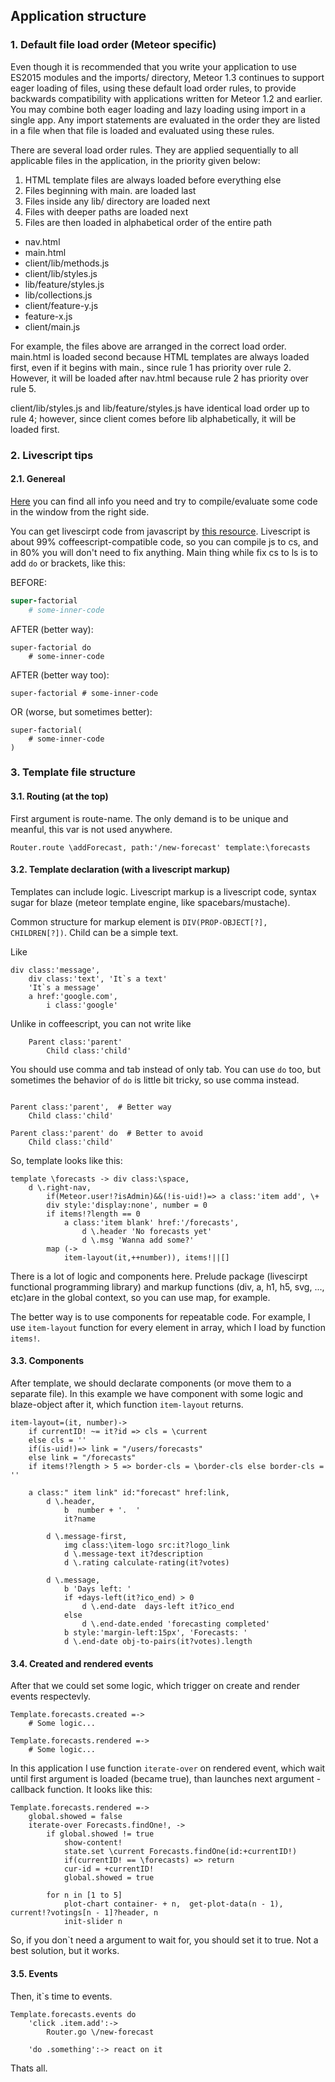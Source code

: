 ## Application structure

### 1. Default file load order (Meteor specific)

Even though it is recommended that you write your application to use ES2015 modules and the imports/ directory, Meteor 1.3 continues to support eager loading of files, using these default load order rules, to provide backwards compatibility with applications written for Meteor 1.2 and earlier. You may combine both eager loading and lazy loading using import in a single app. Any import statements are evaluated in the order they are listed in a file when that file is loaded and evaluated using these rules.

There are several load order rules. They are applied sequentially to all applicable files in the application, in the priority given below:

1. HTML template files are always loaded before everything else
1. Files beginning with main. are loaded last
1. Files inside any lib/ directory are loaded next
1. Files with deeper paths are loaded next
1. Files are then loaded in alphabetical order of the entire path


- nav.html
- main.html
- client/lib/methods.js
- client/lib/styles.js
- lib/feature/styles.js
- lib/collections.js
- client/feature-y.js
- feature-x.js
- client/main.js

For example, the files above are arranged in the correct load order. main.html is loaded second because HTML templates are always loaded first, even if it begins with main., since rule 1 has priority over rule 2. However, it will be loaded after nav.html because rule 2 has priority over rule 5.

client/lib/styles.js and lib/feature/styles.js have identical load order up to rule 4; however, since client comes before lib alphabetically, it will be loaded first.

### 2. Livescript tips

#### 2.1. Genereal

[Here](http://livescript.net/) you can find all info you need and try to compile/evaluate some code in the window from the right side.

You can get livescirpt code from javascript by [this resource](http://js2.coffee/). Livescript is about 99% coffeescript-compatible code, so you can compile js to cs, and in 80% you will don't need to fix anything. 
Main thing while fix cs to ls is to add `do` or brackets, like this:

BEFORE:
```coffeescript
super-factorial
    # some-inner-code
```

AFTER (better way):
```livescript
super-factorial do
    # some-inner-code
```

AFTER (better way too):
```livescript
super-factorial # some-inner-code
```

OR (worse, but sometimes better):
```livescript
super-factorial(
    # some-inner-code
)
```


### 3. Template file structure

#### 3.1. Routing (at the top)

First argument is route-name. The only demand is to be unique and meanful, this var is not used anywhere.

```livescript
Router.route \addForecast, path:'/new-forecast' template:\forecasts
```

#### 3.2. Template declaration (with a livescript markup)
Templates can include logic.
Livescript markup is a livescript code, syntax sugar for blaze (meteor template engine, like spacebars/mustache).

Common structure for markup element is `DIV(PROP-OBJECT[?],  CHILDREN[?])`. Child can be a simple text.

Like 

```livescript
div class:'message', 
    div class:'text', 'It`s a text'
    'It`s a message'
    a href:'google.com', 
        i class:'google'
```
Unlike in coffeescript, you can not write like

```livescript
    Parent class:'parent'
        Child class:'child'   
```

You should use comma and tab instead of only tab. You can use `do` too, but sometimes the behavior of `do` is little bit tricky, so use comma instead.

```livescript

Parent class:'parent',  # Better way
    Child class:'child'   

Parent class:'parent' do  # Better to avoid
    Child class:'child'           

```

So, template looks like this:

```livescript
template \forecasts -> div class:\space,
    d \.right-nav,
        if(Meteor.user!?isAdmin)&&(!is-uid!)=> a class:'item add', \+
        div style:'display:none', number = 0
        if items!?length == 0
            a class:'item blank' href:'/forecasts', 
                d \.header 'No forecasts yet'
                d \.msg 'Wanna add some?'
        map (->
            item-layout(it,++number)), items!||[]
```
There is a lot of logic and components here. 
Prelude package (livescirpt functional programming library) and markup functions (div, a, h1, h5, svg, ..., etc)are in the global context, so you can use map, for example. 

The better way is to use components for repeatable code. For example, I use `item-layout` function for every element in array, which I load by function `items!`. 

#### 3.3. Components

After template, we should declarate components (or move them to a separate file). In this example we have component with some logic and blaze-object after it, which function `item-layout` returns.

```livescript
item-layout=(it, number)-> 
    if currentID! ~= it?id => cls = \current
    else cls = ''
    if(is-uid!)=> link = "/users/forecasts"
    else link = "/forecasts" 
    if items!?length > 5 => border-cls = \border-cls else border-cls = ''
    
    a class:" item link" id:"forecast" href:link,
        d \.header, 
            b  number + '.  ' 
            it?name

        d \.message-first,
            img class:\item-logo src:it?logo_link
            d \.message-text it?description
            d \.rating calculate-rating(it?votes)

        d \.message,
            b 'Days left: '
            if +days-left(it?ico_end) > 0
                d \.end-date  days-left it?ico_end
            else 
                d \.end-date.ended 'forecasting completed'
            b style:'margin-left:15px', 'Forecasts: '
            d \.end-date obj-to-pairs(it?votes).length
```

#### 3.4. Created and rendered events

After that we could set some logic, which trigger on create and render events respectevly.

```livescript
Template.forecasts.created =->
    # Some logic...

Template.forecasts.rendered =->
    # Some logic...
```

In this application I use function `iterate-over` on rendered event, which wait until first argument is loaded (became true), than launches next argument - callback function. It looks like this:

```
Template.forecasts.rendered =->
    global.showed = false 
    iterate-over Forecasts.findOne!, ->
        if global.showed != true
            show-content!
            state.set \current Forecasts.findOne(id:+currentID!)    
            if(currentID! == \forecasts) => return
            cur-id = +currentID!
            global.showed = true

        for n in [1 to 5]
            plot-chart container- + n,  get-plot-data(n - 1), current!?votings[n - 1]?header, n
            init-slider n
```

So, if you don`t need a argument to wait for, you should set it to true. Not a best solution, but it works.

#### 3.5. Events

Then, it`s time to events. 

```livescirpt
Template.forecasts.events do
    'click .item.add':-> 
        Router.go \/new-forecast

    'do .something':-> react on it
```

Thats all.

